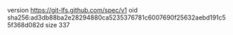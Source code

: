 version https://git-lfs.github.com/spec/v1
oid sha256:ad3db88ba2e28294880ca5235376781c6007690f25632aebd191c55f368d082d
size 337
